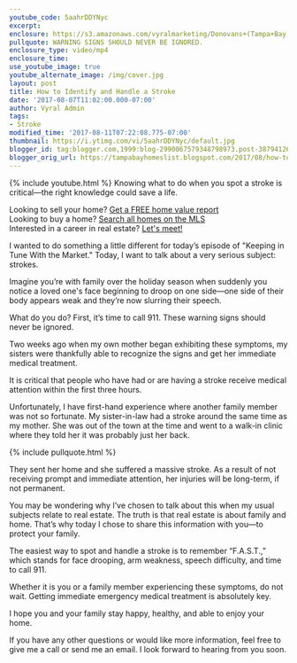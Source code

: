 ```yaml
---
youtube_code: 5aahrDDYNyc
excerpt:
enclosure: https://s3.amazonaws.com/vyralmarketing/Donovans+(Tampa+Bay)/Tampa+Bay+Real+Estate+Agent-+How+to+Identify+and+Handle+a+Stroke.mp4
pullquote: WARNING SIGNS SHOULD NEVER BE IGNORED.
enclosure_type: video/mp4
enclosure_time:
use_youtube_image: true
youtube_alternate_image: /img/cover.jpg
layout: post
title: How to Identify and Handle a Stroke
date: '2017-08-07T11:02:00.000-07:00'
author: Vyral Admin
tags:
- Stroke
modified_time: '2017-08-11T07:22:08.775-07:00'
thumbnail: https://i.ytimg.com/vi/5aahrDDYNyc/default.jpg
blogger_id: tag:blogger.com,1999:blog-2990067579348798973.post-3879412637733740124
blogger_orig_url: https://tampabayhomeslist.blogspot.com/2017/08/how-to-identify-and-handle-stroke.html
---
```

{% include youtube.html %}
Knowing what to do when you spot a stroke is critical—the right knowledge could save a life.

<div class="post-cta">
Looking to sell your home? <a href="https://www.tampabayhomeslist.com/cma/property-valuation/" target="_blank">Get a FREE home value report</a><br>
Looking to buy a home? <a href="https://www.tampabayhomeslist.com/search/advanced_search/" target="_blank">Search all homes on the MLS</a><br>
Interested in a career in real estate? <a href="/meeting/">Let's meet!</a>
</div>

I wanted to do something a little different for today’s episode of "Keeping in Tune With the Market." Today, I want to talk about a very serious subject: strokes.

 Imagine you’re with family over the holiday season when suddenly you notice a loved one's face beginning to droop on one side—one side of their body appears weak and they’re now slurring their speech.

 What do you do? First, it’s time to call 911. These warning signs should never be ignored.

 Two weeks ago when my own mother began exhibiting these symptoms, my sisters were thankfully able to recognize the signs and get her immediate medical treatment.

 It is critical that people who have had or are having a stroke receive medical attention within the first three hours.

 Unfortunately, I have first-hand experience where another family member was not so fortunate. My sister-in-law had a stroke around the same time as my mother. She was out of the town at the time and went to a walk-in clinic where they told her it was probably just her back.

{% include pullquote.html %}

They sent her home and she suffered a massive stroke. As a result of not receiving prompt and immediate attention, her injuries will be long-term, if not permanent.

 You may be wondering why I’ve chosen to talk about this when my usual subjects relate to real estate. The truth is that real estate is about family and home. That’s why today I chose to share this information with you—to protect your family.

 The easiest way to spot and handle a stroke is to remember “F.A.S.T.,” which stands for face drooping, arm weakness, speech difficulty, and time to call 911.

 Whether it is you or a family member experiencing these symptoms, do not wait. Getting immediate emergency medical treatment is absolutely key.

 I hope you and your family stay happy, healthy, and able to enjoy your home.

 If you have any other questions or would like more information, feel free to give me a call or send me an email. I look forward to hearing from you soon.
